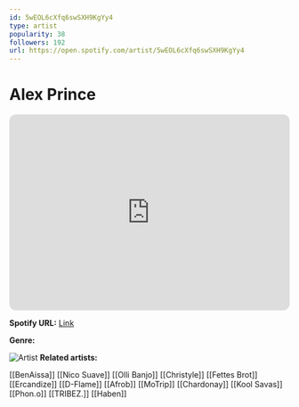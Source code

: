 ```yaml
---
id: 5wEOL6cXfq6swSXH9KgYy4
type: artist
popularity: 38
followers: 192
url: https://open.spotify.com/artist/5wEOL6cXfq6swSXH9KgYy4
---
```

# Alex Prince

<iframe style="border-radius:12px" src="https://open.spotify.com/embed/artist/5wEOL6cXfq6swSXH9KgYy4" width="100%" height="352" frameBorder="0" allowfullscreen="" allow="autoplay; clipboard-write; encrypted-media; fullscreen; picture-in-picture" loading="lazy"></iframe>

**Spotify URL:** [Link](https://open.spotify.com/artist/5wEOL6cXfq6swSXH9KgYy4)

**Genre:** 

![Artist](https://i.scdn.co/image/ab67616d0000b273eacf7c8fe63b03ca428dbf71)
**Related artists:**

[[BenAissa]]
[[Nico Suave]]
[[Olli Banjo]]
[[Christyle]]
[[Fettes Brot]]
[[Ercandize]]
[[D-Flame]]
[[Afrob]]
[[MoTrip]]
[[Chardonay]]
[[Kool Savas]]
[[Phon.o]]
[[TRIBEZ.]]
[[Haben]]
